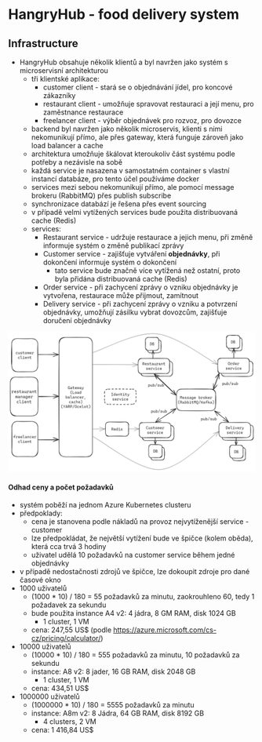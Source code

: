 # HangryHub - food delivery system
## Infrastructure
- HangryHub obsahuje několik klientů a byl navržen jako systém s microservisní architekturou
	- tři klientské aplikace:
		- customer client - stará se o objednávání jídel, pro koncové zákazníky
		- restaurant client - umožňuje spravovat restauraci a její menu, pro zaměstnance restaurace
		- freelancer client - výběr objednávek pro rozvoz, pro dovozce
	- backend byl navržen jako několik microservis, klienti s nimi nekomunikují přímo, ale přes gateway, která funguje zároveň jako load balancer a cache
	- architektura umožňuje škálovat kteroukoliv část systému podle potřeby a nezávisle na sobě
	- každá service je nasazena v samostatném container s vlastní instancí databáze, pro tento účel používáme docker
	- services mezi sebou nekomunikují přímo, ale pomocí message brokeru (RabbitMQ) přes publish subscribe
	- synchronizace databází je řešena přes event sourcing
	- v případě velmi vytížených services bude použita distribuovaná cache (Redis)
	- services:
		- Restaurant service - udržuje restaurace a jejich menu, při změně informuje systém o změně publikací zprávy
		- Customer service - zajišťuje vytváření **objednávky**, při dokončení informuje systém o dokončení
			- tato service bude značně více vytížená než ostatní, proto byla přidána distribuovaná cache (Redis)
		- Order service - při zachycení zprávy o vzniku objednávky je vytvořena, restaurace může přijmout, zamítnout
		- Delivery service - při zachycení zprávy o vzniku a potvrzení objednávky, umožňují zásilku vybrat dovozcům, zajišťuje doručení objednávky

![image](InfrastructurePicture.png)

#### Odhad ceny a počet požadavků
- systém poběží na jednom Azure Kubernetes clusteru
- předpoklady:
	- cena je stanovena podle nákladů na provoz nejvytíženější service - customer
	- lze předpokládat, že největší vytížení bude ve špičce (kolem oběda), která cca trvá 3 hodiny
	- uživatel udělá 10 požadavků na customer service během jedné objednávky
- v případě nedostačnosti zdrojů ve špičce, lze dokoupit zdroje pro dané časové okno
- 1000 uživatelů
	- (1000 \* 10) / 180 = 55 požadavků za minutu, zaokrouhleno 60, tedy 1 požadavek za sekundu
	- bude použita instance A4 v2: 4 jádra, 8 GM RAM, disk 1024 GB
		- 1 cluster, 1 VM
	- cena: 247,55 US$ (podle https://azure.microsoft.com/cs-cz/pricing/calculator/)
- 10000 uživatelů
	- (10000 \* 10) / 180 = 555 požadavků za minutu, 10 požadavků za sekundu
	- instance: A8 v2: 8 jader, 16 GB RAM, disk 2048 GB
		- 1 cluster, 1 VM
	- cena: 434,51 US$
- 1000000 uživatelů
	- (1000000 \* 10) / 180 = 5555 požadavků za minutu
	- instance: A8m v2: 8 Jádra, 64 GB RAM, disk 8192 GB
		- 4 clusters, 2 VM
	- cena: 1 416,84 US$
